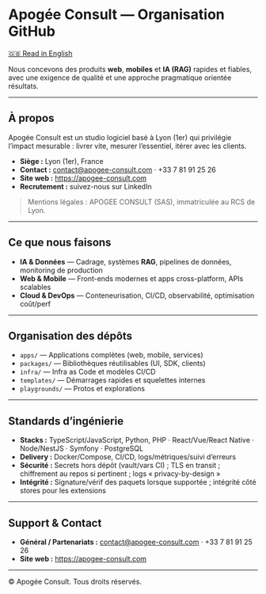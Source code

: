 # Apogée Consult — Organisation GitHub
[🇬🇧 Read in English](./README.md)

Nous concevons des produits **web**, **mobiles** et **IA (RAG)** rapides et fiables, avec une exigence de qualité et une approche pragmatique orientée résultats.

---

## À propos

Apogée Consult est un studio logiciel basé à Lyon (1er) qui privilégie l’impact mesurable : livrer vite, mesurer l’essentiel, itérer avec les clients.

- **Siège :** Lyon (1er), France  
- **Contact :** contact@apogee-consult.com · +33 7 81 91 25 26  
- **Site web :** https://apogee-consult.com  
- **Recrutement :** suivez-nous sur LinkedIn

> Mentions légales : APOGEE CONSULT (SAS), immatriculée au RCS de Lyon.

---

## Ce que nous faisons

- **IA & Données** — Cadrage, systèmes **RAG**, pipelines de données, monitoring de production  
- **Web & Mobile** — Front-ends modernes et apps cross-platform, APIs scalables  
- **Cloud & DevOps** — Conteneurisation, CI/CD, observabilité, optimisation coût/perf

---

## Organisation des dépôts

- `apps/` — Applications complètes (web, mobile, services)  
- `packages/` — Bibliothèques réutilisables (UI, SDK, clients)  
- `infra/` — Infra as Code et modèles CI/CD  
- `templates/` — Démarrages rapides et squelettes internes  
- `playgrounds/` — Protos et explorations

---

## Standards d’ingénierie

- **Stacks :** TypeScript/JavaScript, Python, PHP · React/Vue/React Native · Node/NestJS · Symfony · PostgreSQL  
- **Delivery :** Docker/Compose, CI/CD, logs/métriques/suivi d’erreurs  
- **Sécurité :** Secrets hors dépôt (vault/vars CI) ; TLS en transit ; chiffrement au repos si pertinent ; logs « privacy-by-design »  
- **Intégrité :** Signature/vérif des paquets lorsque supportée ; intégrité côté stores pour les extensions

---

## Support & Contact

- **Général / Partenariats :** contact@apogee-consult.com · +33 7 81 91 25 26  
- **Site web :** https://apogee-consult.com

---

© Apogée Consult. Tous droits réservés.
